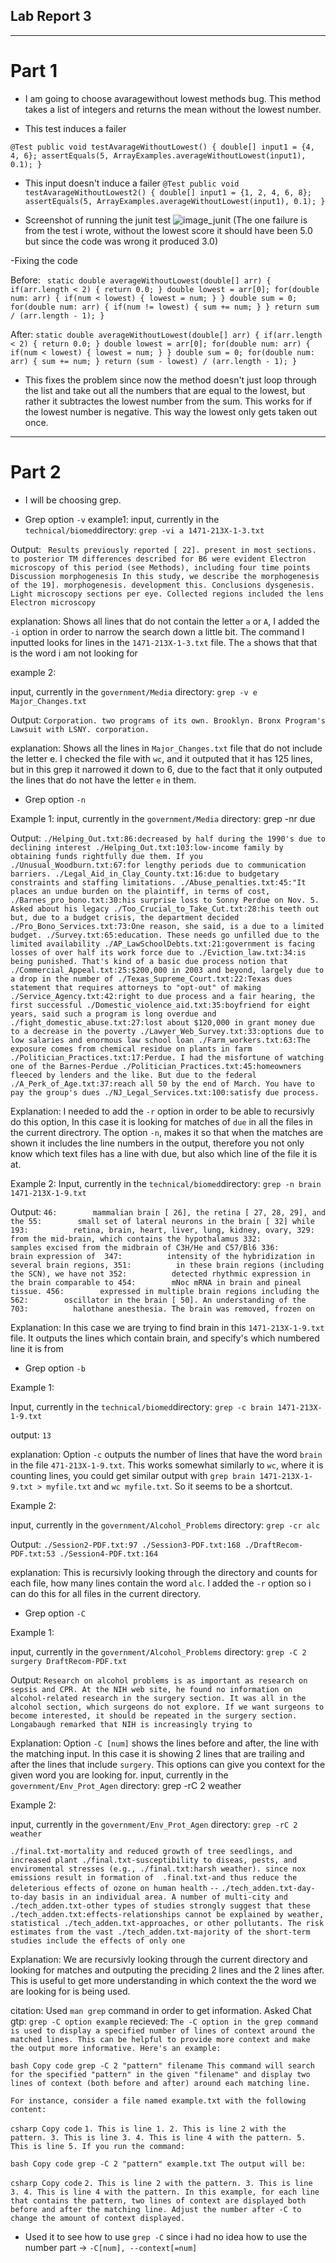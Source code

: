 ## Lab Report 3

---

# Part 1

- I am going to choose avaragewithout lowest methods bug. This method takes a list of integers and returns the mean without the lowest number.

- This test induces a failer

`@Test
  public void testAvarageWithoutLowest() {
    double[] input1 = {4, 4, 6};
    assertEquals(5, ArrayExamples.averageWithoutLowest(input1), 0.1);
  }`


- This input doesn't induce a failer
`@Test
  public void testAvarageWithoutLowest2() {
    double[] input1 = {1, 2, 4, 6, 8};
    assertEquals(5, ArrayExamples.averageWithoutLowest(input1), 0.1);
  }`

- Screenshot of running the junit test
![image_junit](screen_of_junit.png)
(The one failure is from the test i wrote, without the lowest score it should have been 5.0 but since the code was wrong it produced 3.0)

-Fixing the code 

Before: 
` static double averageWithoutLowest(double[] arr) {
    if(arr.length < 2) { return 0.0; }
    double lowest = arr[0];
    for(double num: arr) {
      if(num < lowest) { lowest = num; }
    }
    double sum = 0;
    for(double num: arr) {
      if(num != lowest) { sum += num; }
    }
    return sum / (arr.length - 1);
  }`

After: 
`static double averageWithoutLowest(double[] arr) {
    if(arr.length < 2) { return 0.0; }
    double lowest = arr[0];
    for(double num: arr) {
      if(num < lowest) { lowest = num; }
    }
    double sum = 0;
    for(double num: arr) {
      sum += num;
    }
    return (sum - lowest) / (arr.length - 1);
  }`

  - This fixes the problem since now the method doesn't just loop through the list and take out all the numbers that are equal to the lowest, but rather it subtractes the lowest number from the sum. This works for if the lowest number is negative. This way the lowest only gets taken out once.






---

# Part 2

- I will be choosing grep.


- Grep option `-v`
example1:
input, currently in the `technical/biomed`directory: `grep -vi a 1471-213X-1-3.txt `

Output: ` Results
          previously reported [ 22].
          present in most sections.
          to posterior TM differences described for B6 were evident
          Electron microscopy
          of this period (see Methods), including four time points
        Discussion
          morphogenesis
          In this study, we describe the morphogenesis of the
          19].
          morphogenesis.
          development
          this.
        Conclusions
        dysgenesis. 
          Light microscopy
          sections per eye. Collected regions included the lens
          Electron microscopy`
          
explanation: Shows all lines that do not contain the letter `a` or `A`, I added the `-i` option in order to narrow the search down a little bit. The command I inputted looks for lines in the `1471-213X-1-3.txt` file. The `a` shows that that is the word i am not looking for 

example 2:

input, currently in the `government/Media` directory: `grep -v e Major_Changes.txt`  

Output: 
`Corporation.
two programs of its own.
Brooklyn.
Bronx Program's Lawsuit
with LSNY.
corporation.`

explanation: Shows all the lines in `Major_Changes.txt` file that do not include the letter e. I checked the file with `wc`, and it outputed that it has 125 lines, but in this grep it narrowed it down to 6, due to the fact that it only outputed the lines that do not have the letter `e` in them. 


- Grep option `-n`

Example 1:
input, currently in the `government/Media` directory: grep -nr due 

Output: `./Helping_Out.txt:86:decreased by half during the 1990's due to declining interest
./Helping_Out.txt:103:low-income family by obtaining funds rightfully due them. If you
./Unusual_Woodburn.txt:67:for lengthy periods due to communication barriers.
./Legal_Aid_in_Clay_County.txt:16:due to budgetary constraints and staffing limitations.
./Abuse_penalties.txt:45:"It places an undue burden on the plaintiff, in terms of cost,
./Barnes_pro_bono.txt:30:his surprise loss to Sonny Perdue on Nov. 5. Asked about his legacy
./Too_Crucial_to_Take_Cut.txt:28:his teeth out but, due to a budget crisis, the department decided
./Pro_Bono_Services.txt:73:One reason, she said, is a due to a limited budget.
./Survey.txt:65:education. These needs go unfilled due to the limited availability
./AP_LawSchoolDebts.txt:21:government is facing losses of over half its work force due to
./Eviction_law.txt:34:is being punished. That's kind of a basic due process notion that
./Commercial_Appeal.txt:25:$200,000 in 2003 and beyond, largely due to a drop in the number of
./Texas_Supreme_Court.txt:22:Texas dues statement that requires attorneys to "opt-out" of making
./Service_Agency.txt:42:right to due process and a fair hearing, the first successful
./Domestic_violence_aid.txt:35:boyfriend for eight years, said such a program is long overdue and
./fight_domestic_abuse.txt:27:lost about $120,000 in grant money due to a decrease in the poverty
./Lawyer_Web_Survey.txt:33:options due to low salaries and enormous law school loan
./Farm_workers.txt:63:The exposure comes from chemical residue on plants in farm
./Politician_Practices.txt:17:Perdue. I had the misfortune of watching one of the Barnes-Perdue
./Politician_Practices.txt:45:homeowners fleeced by lenders and the like. But due to the federal
./A_Perk_of_Age.txt:37:reach all 50 by the end of March. You have to pay the group's dues
./NJ_Legal_Services.txt:100:satisfy due process.`

Explanation: I needed to add the `-r` option in order to be able to recursivly do this option, In this case it is looking for matches of `due` in all the files in the current directrory. The option `-n`, makes it so that when the matches are shown it includes the line numbers in the output, therefore you not only know which text files has a line with due, but also which line of the file it is at.

Example 2: 
Input, currently in the `technical/biomed`directory: `grep -n brain 1471-213X-1-9.txt`

Output: 
`46:        mammalian brain [ 26], the retina [ 27, 28, 29], and the
55:        small set of lateral neurons in the brain [ 32] while
193:          retina, brain, heart, liver, lung, kidney, ovary,
329:          from the mid-brain, which contains the hypothalamus
332:          samples excised from the midbrain of C3H/He and C57/Bl6
336:          brain expression of 
347:          intensity of the hybridization in several brain regions,
351:          in these brain regions (including the SCN), we have not
352:          detected rhythmic expression in the brain comparable to
454:        mNoc mRNA in brain and pineal tissue.
456:        expressed in multiple brain regions including the
562:        oscillator in the brain [ 50]. An understanding of the
703:          halothane anesthesia. The brain was removed, frozen on`

Explanation: In this case we are trying to find brain in this `1471-213X-1-9.txt` file. It outputs the lines which contain brain, and specify's which numbered line it is from 


- Grep option `-b`

Example 1:

Input, currently in the `technical/biomed`directory: `grep -c brain 1471-213X-1-9.txt`

output: 
`13`

explanation: Option `-c` outputs the number of lines that have the word `brain` in the file `471-213X-1-9.txt`. This works somewhat similarly to `wc`, where it is counting lines, you could get similar output with `grep brain 1471-213X-1-9.txt > myfile.txt` and `wc myfile.txt`. So it seems to be a shortcut.

Example 2:

input, currently in the `government/Alcohol_Problems` directory: `grep -cr alc`

Output: 
`./Session2-PDF.txt:97
./Session3-PDF.txt:168
./DraftRecom-PDF.txt:53
./Session4-PDF.txt:164`

explanation: This is recursivly looking through the directory and counts for each file, how many lines contain the word `alc`. I added the `-r` option so i can do this for all files in the current directory.


- Grep option `-C`

Example 1: 

input, currently in the `government/Alcohol_Problems` directory: `grep -C 2 surgery DraftRecom-PDF.txt`

Output: 
`Research on alcohol problems is as important as research on sepsis
and CPR. At the NIH web site, he found no information on
alcohol-related research in the surgery section. It was all in the
alcohol section, which surgeons do not explore. If we want surgeons
to become interested, it should be repeated in the surgery
section.
Longabaugh remarked that NIH is increasingly trying to`

Explanation: Option `-C [num]` shows the lines before and after, the line with the matching input. In this case it is showing 2 lines that are trailing and after the lines that include `surgery`. This options can give you context for the given word you are looking for. 
input, currently in the `government/Env_Prot_Agen` directory: grep -rC 2 weather


Example 2:

input, currently in the `government/Env_Prot_Agen` directory: `grep -rC 2 weather`

`./final.txt-mortality and reduced growth of tree seedlings, and increased plant
./final.txt-susceptibility to diseas, pests, and enviromental stresses (e.g.,
./final.txt:harsh weather). since nox emissions result in formation of 
.final.txt-and thus reduce the deleterious effects of ozone on human health`
`--`
`./tech_adden.txt-day-to-day basis in an individual area. A number of multi-city and
./tech_adden.txt-other types of studies strongly suggest that these
./tech_adden.txt:effects-relationships cannot be explained by weather, statistical
./tech_adden.txt-approaches, or other pollutants. The risk estimates from the vast
./tech_adden.txt-majority of the short-term studies include the effects of only one`

Explanation: We are recursivly looking through the current directory and looking for matches and outputing the preciding 2 lines and the 2 lines after. This is useful to get more understanding in which context the the word we are looking for is being used. 




citation: 
Used `man grep` command in order to get information. 
Asked Chat gtp: `grep -C option example`
recieved: `The -C option in the grep command is used to display a specified number of lines of context around the matched lines. This can be helpful to provide more context and make the output more informative. Here's an example:`

`bash
Copy code
grep -C 2 "pattern" filename
This command will search for the specified "pattern" in the given "filename" and display two lines of context (both before and after) around each matching line.`

`For instance, consider a file named example.txt with the following content:`

`csharp
Copy code`
`1. This is line 1.
2. This is line 2 with the pattern.
3. This is line 3.
4. This is line 4 with the pattern.
5. This is line 5.
If you run the command:`

`bash
Copy code
grep -C 2 "pattern" example.txt
The output will be:`

`csharp
Copy code`
`2. This is line 2 with the pattern.
3. This is line 3.
4. This is line 4 with the pattern.
In this example, for each line that contains the pattern, two lines of context are displayed both before and after the matching line. Adjust the number after -C to change the amount of context displayed.`

- Used it to see how to use `grep -C` since i had no idea how to use the number part -> `-C[num], --context[=num]`


